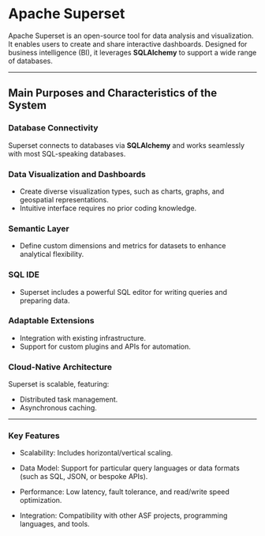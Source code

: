 # Apache Superset

Apache Superset is an open-source tool for data analysis and visualization. It enables users to create and share interactive dashboards. Designed for business intelligence (BI), it leverages **SQLAlchemy** to support a wide range of databases.

---

## Main Purposes and Characteristics of the System

### Database Connectivity
Superset connects to databases via **SQLAlchemy** and works seamlessly with most SQL-speaking databases.

### Data Visualization and Dashboards
- Create diverse visualization types, such as charts, graphs, and geospatial representations.  
- Intuitive interface requires no prior coding knowledge.

### Semantic Layer
- Define custom dimensions and metrics for datasets to enhance analytical flexibility.

### SQL IDE
- Superset includes a powerful SQL editor for writing queries and preparing data.

### Adaptable Extensions
- Integration with existing infrastructure.  
- Support for custom plugins and APIs for automation.

### Cloud-Native Architecture
Superset is scalable, featuring:
- Distributed task management.  
- Asynchronous caching.

---
### Key Features
- Scalability: Includes horizontal/vertical scaling.

- Data Model: Support for particular query languages or data formats (such as SQL, JSON, or bespoke APIs).

- Performance: Low latency, fault tolerance, and read/write speed optimization.
  
- Integration: Compatibility with other ASF projects, programming languages, and tools.